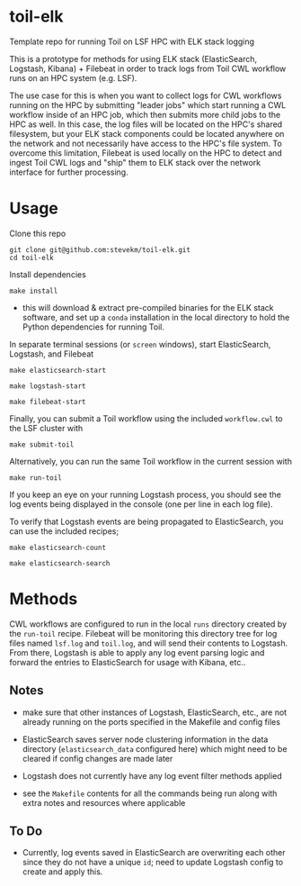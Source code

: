 # toil-elk

Template repo for running Toil on LSF HPC with ELK stack logging

This is a prototype for methods for using ELK stack (ElasticSearch, Logstash, Kibana) + Filebeat in order to track logs from Toil CWL workflow runs on an HPC system (e.g. LSF).

The use case for this is when you want to collect logs for CWL workflows running on the HPC by submitting "leader jobs" which start running a CWL workflow inside of an HPC job, which then submits more child jobs to the HPC as well. In this case, the log files will be located on the HPC's shared filesystem, but your ELK stack components could be located anywhere on the network and not necessarily have access to the HPC's file system. To overcome this limitation, Filebeat is used locally on the HPC to detect and ingest Toil CWL logs and "ship" them to ELK stack over the network interface for further processing.

# Usage

Clone this repo

```
git clone git@github.com:stevekm/toil-elk.git
cd toil-elk
```

Install dependencies

```
make install
```

- this will download & extract pre-compiled binaries for the ELK stack software, and set up a `conda` installation in the local directory to hold the Python dependencies for running Toil.

In separate terminal sessions (or `screen` windows), start ElasticSearch, Logstash, and Filebeat

```
make elasticsearch-start

make logstash-start

make filebeat-start
```

Finally, you can submit a Toil workflow using the included `workflow.cwl` to the LSF cluster with

```
make submit-toil
```

Alternatively, you can run the same Toil workflow in the current session with

```
make run-toil
```

If you keep an eye on your running Logstash process, you should see the log events being displayed in the console (one per line in each log file).

To verify that Logstash events are being propagated to ElasticSearch, you can use the included recipes;

```
make elasticsearch-count

make elasticsearch-search
```

# Methods

CWL workflows are configured to run in the local `runs` directory created by the `run-toil` recipe. Filebeat will be monitoring this directory tree for log files named `lsf.log` and `toil.log`, and will send their contents to Logstash. From there, Logstash is able to apply any log event parsing logic and forward the entries to ElasticSearch for usage with Kibana, etc..

## Notes

- make sure that other instances of Logstash, ElasticSearch, etc., are not already running on the ports specified in the Makefile and config files

- ElasticSearch saves server node clustering information in the data directory (`elasticsearch_data` configured here) which might need to be cleared if config changes are made later

- Logstash does not currently have any log event filter methods applied

- see the `Makefile` contents for all the commands being run along with extra notes and resources where applicable

## To Do

- Currently, log events saved in ElasticSearch are overwriting each other since they do not have a unique `id`; need to update Logstash config to create and apply this.
